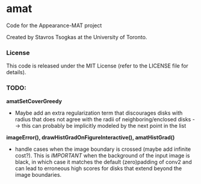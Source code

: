 # amat
Code for the Appearance-MAT project

Created by Stavros Tsogkas at the University of Toronto.

### License

This code is released under the MIT License (refer to the LICENSE file for details).

### TODO:
**amatSetCoverGreedy**
- Maybe add an extra regularization term that discourages disks with radius that does not agree with the radii of neighboring/enclosed disks --> this can probably be implicitly modeled by the next point in the list

**imageError(), drawHistGradOnFigureInteractive(), amatHistGrad()**
- handle cases when the image boundary is crossed (maybe add infinite cost?). This is _IMPORTANT_ when the background of the input image is black, in which case it matches the default (zero)padding of conv2 and can lead to erroneous high scores for disks that extend beyond the image boundaries.

